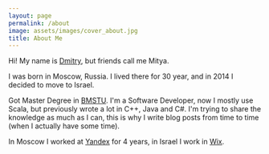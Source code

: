 ```yaml
---
layout: page
permalink: /about
image: assets/images/cover_about.jpg
title: About Me
---
```


Hi! My name is [Dmitry](https://en.wikipedia.org/wiki/Dmitry), but friends call me Mitya.

I was born in Moscow, Russia. I lived there for 30 year, and in 2014 I decided to
move to Israel.

Got Master Degree in [BMSTU](http://www.bmstu.ru/en/). I'm a Software Developer,
now I mostly use Scala, but previously wrote a lot in C++, Java and C#. I'm trying
to share the knowledge as much as I can, this is why I write blog posts from time
to time (when I actually have some time).

In Moscow I worked at [Yandex](https://www.yandex.com/) for 4 years, in Israel
I work in [Wix](https://www.wix.com/).
